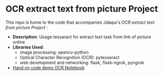 # OCR extract text from picture Project

This repo is home to the code that accompanies Jidapa's *OCR extract text from picture Project* :


- **Description**: Usage tessaract for extract text task from link of picture online
- **Libraries Used**:
  - image processing: opencv-python
  - Optical Character Recognition (OCR): pytesseract
  - web development and networking:  flask, flask-ngrok, pyngrok
- [Hand on code demo OCR Notebook](https://github.com/JPP-J/OCR1_project/blob/07099f1426c312bfff9bc5192a9c85100ddd8a00/example_result.ipynb)